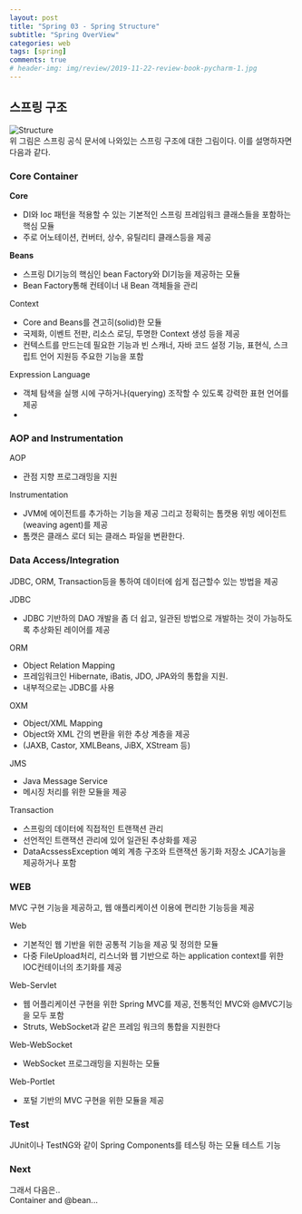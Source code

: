 ```yaml
---  
layout: post  
title: "Spring 03 - Spring Structure"  
subtitle: "Spring OverView"  
categories: web  
tags: [spring]   
comments: true  
# header-img: img/review/2019-11-22-review-book-pycharm-1.jpg  
---  
```

  
## 스프링 구조
![Structure](https://zzangkkmin.github.io/assets/img/postImages/2024-08-26-web-spring-03-Structure.png)  
위 그림은 스프링 공식 문서에 나와있는 스프링 구조에 대한 그림이다. 이를 설명하자면 다음과 같다.  

### Core Container
**Core**
- DI와 Ioc 패턴을 적용할 수 있는 기본적인 스프링 프레임워크 클래스들을 포함하는 핵심 모듈
- 주로 어노테이션, 컨버터, 상수, 유틸리티 클래스등을 제공  

**Beans** 
- 스프링 DI기능의 핵심인 bean Factory와 DI기능을 제공하는 모듈
- Bean Factory통해 컨테이너 내 Bean 객체들을 관리
  
Context  
- Core and Beans를 견고히(solid)한 모듈
- 국제화, 이벤트 전판, 리소스 로딩, 투명한 Context 생성 등을 제공
- 컨텍스트를 만드는데 필요한 기능과 빈 스캐너, 자바 코드 설정 기능, 표현식, 스크립트 언어 지원등 주요한 기능을 포함

Expression Language  
- 객체 탐색을 실행 시에 구하거나(querying) 조작할 수 있도록 강력한 표현 언어를 제공
- 

### AOP and Instrumentation
AOP
- 관점 지향 프로그래밍을 지원
  
Instrumentation
- JVM에 에이전트를 추가하는 기능을 제공 그리고 정확히는 톰캣용 위빙 에이전트(weaving agent)를 제공
- 톰캣은 클래스 로더 되는 클래스 파일을 변환한다.

### Data Access/Integration 
JDBC, ORM, Transaction등을 통하여 데이터에 쉽게 접근할수 있는 방법을 제공  

JDBC
- JDBC 기반하의 DAO 개발을 좀 더 쉽고, 일관된 방법으로 개발하는 것이 가능하도록 추상화된 레이어를 제공

ORM
- Object Relation Mapping 
- 프레임워크인 Hibernate, iBatis, JDO, JPA와의 통합을 지원. 
- 내부적으로는 JDBC를 사용

OXM
- Object/XML Mapping
- Object와 XML 간의 변환을 위한 추상 계층을 제공
- (JAXB, Castor, XMLBeans, JiBX, XStream 등)

JMS
- Java Message Service
- 메시징 처리를 위한 모듈을 제공

Transaction
- 스프링의 데이터에 직접적인 트랜잭션 관리
- 선언적인 트랜잭션 관리에 있어 일관된 추상화를 제공
- DataAcssessException 예외 계층 구조와 트랜잭션 동기화 저장소 JCA기능을 제공하거나 포함

### WEB
MVC 구현 기능을 제공하고, 웹 애플리케이션 이용에 편리한 기능등을 제공

Web
- 기본적인 웹 기반을 위한 공통적 기능을 제공 및 정의한 모듈
- 다중 FileUpload처리, 리스너와 웹 기반으로 하는 application context를 위한 IOC컨테이너의 초기화를 제공

Web-Servlet
- 웹 어플리케이션 구현을 위한 Spring MVC를 제공, 전통적인 MVC와 @MVC기능을 모두 포함
- Struts, WebSocket과 같은 프레임 워크의 통합을 지원한다

Web-WebSocket
 - WebSocket 프로그래밍을 지원하는 모듈

Web-Portlet
- 포털 기반의 MVC 구현을 위한 모듈을 제공

### Test 
JUnit이나 TestNG와 같이 Spring Components를 테스팅 하는 모듈 테스트 기능
  

### Next
그래서 다음은..  
Container and @bean...
